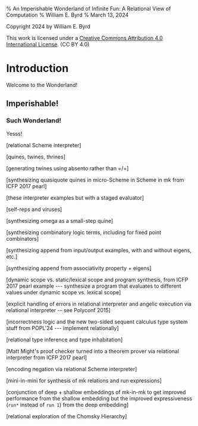 % An Imperishable Wonderland of Infinite Fun: A Relational View of Computation
% William E. Byrd
% March 13, 2024

Copyright 2024 by William E. Byrd

This work is licensed under a [Creative Commons Attribution 4.0 International License](http://creativecommons.org/licenses/by/4.0/). (CC BY 4.0) 

# Introduction

Welcome to the Wonderland!

## Imperishable!

### Such Wonderland!

Yesss!

[relational Scheme interpreter]

[quines, twines, thrines]

[generating twines using absento rather than =/=]

[synthesizing quasiquote quines in micro-Scheme in Scheme in mk from ICFP 2017 pearl]

[these interpreter examples but with a staged evaluator]

[self-reps and viruses]

[synthesizing omega as a small-step quine]

[synthesizing combinatory logic terms, including for fixed point combinators]

[synthesizing append from input/output examples, with and without eigens, etc.]

[synthesizing append from associativity property + eigens]

[dynamic scope vs. static/lexical scope and program synthesis, from ICFP 2017 pearl example --- synthesize a program that evaluates to different values under dynamic scope vs. lexical scope]

[explicit handling of errors in relational interpreter and angelic execution via relational interpreter -- see Polyconf 2015]

[incorrectness logic and the new two-sided sequent calculus type system stuff from POPL'24 --- implement relationally]

[relational type inference and type inhabitation]

[Matt Might's proof checker turned into a theorem prover via relational interpreter from ICFP 2017 pearl]

[encoding negation via relational Scheme interpreter]

[mini-in-mini for synthesis of mk relations and run expressions]

[conjunction of deep + shallow embeddings of mk-in-mk to get improved performance from the shallow embedding but the improved expressiveness (`run*` instead of `run 1`) from the deep embedding]

[relational exploration of the Chomsky Hierarchy]